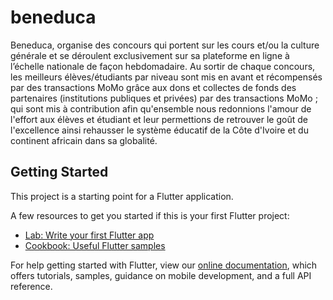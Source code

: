 # beneduca

Beneduca, organise des concours qui portent sur les cours et/ou la culture générale et se déroulent exclusivement sur sa plateforme en ligne à l’échelle nationale de façon hebdomadaire. Au sortir de chaque concours, les meilleurs élèves/étudiants par niveau sont mis en avant et récompensés par des transactions MoMo grâce aux dons et collectes de fonds des partenaires (institutions publiques et privées) par des transactions MoMo ; qui sont mis à contribution afin qu'ensemble nous redonnions l'amour de l'effort aux élèves et étudiant et leur permettions de retrouver le goût de l'excellence ainsi rehausser le système éducatif de la Côte d'Ivoire et du continent africain dans sa globalité.


## Getting Started

This project is a starting point for a Flutter application.

A few resources to get you started if this is your first Flutter project:

- [Lab: Write your first Flutter app](https://flutter.dev/docs/get-started/codelab)
- [Cookbook: Useful Flutter samples](https://flutter.dev/docs/cookbook)

For help getting started with Flutter, view our
[online documentation](https://flutter.dev/docs), which offers tutorials,
samples, guidance on mobile development, and a full API reference.

